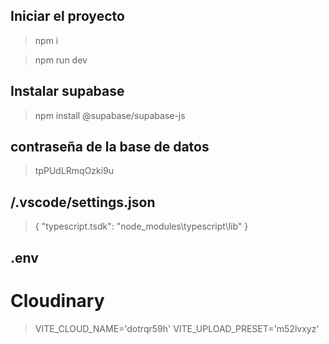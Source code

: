 ## Iniciar el proyecto

  >npm i

  >npm run dev

## Instalar supabase

  >npm install @supabase/supabase-js 
  ## contraseña de la base de datos
  >tpPUdLRmqOzki9u

## /.vscode/settings.json
 
  >{
  >    "typescript.tsdk": "node_modules\\typescript\\lib"
  >}


## .env
# Cloudinary
  >VITE_CLOUD_NAME='dotrqr59h'
  >VITE_UPLOAD_PRESET='m52lvxyz'